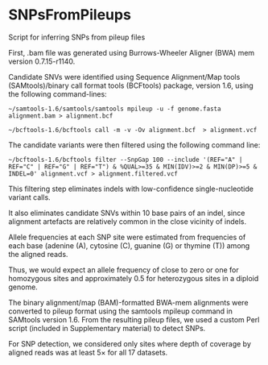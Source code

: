 # SNPsFromPileups
Script for inferring SNPs from pileup files


First, .bam file was generated using Burrows-Wheeler Aligner (BWA) mem version 0.7.15-r1140.

Candidate SNVs were identified using Sequence Alignment/Map tools (SAMtools)/binary call format tools (BCFtools) package, version 1.6, using the following command-lines: 

```
~/samtools-1.6/samtools/samtools mpileup -u -f genome.fasta alignment.bam > alignment.bcf

~/bcftools-1.6/bcftools call -m -v -Ov alignment.bcf  > alignment.vcf
```

The candidate variants were then filtered using the following command line:
```
~/bcftools-1.6/bcftools filter --SnpGap 100 --include '(REF="A" | REF="C" | REF="G" | REF="T") & %QUAL>=35 & MIN(IDV)>=2 & MIN(DP)>=5 & INDEL=0' alignment.vcf > alignment.filtered.vcf
```

This filtering step eliminates indels with low-confidence single-nucleotide variant calls.

It also eliminates candidate SNVs within 10 base pairs of an indel, since alignment artefacts are relatively common in the close vicinity of indels.

Allele frequencies at each SNP site were estimated from frequencies of each base
(adenine (A), cytosine (C), guanine (G) or thymine (T)) among the aligned reads.

Thus, we would expect an allele frequency of close to zero or one for homozygous sites and approximately 0.5 for heterozygous sites in a diploid genome.

The binary alignment/map (BAM)-formatted BWA-mem alignments were converted to pileup format using the samtools mpileup command in SAMtools version 1.6. From the resulting pileup files, we used a custom Perl script (included in Supplementary material) to detect SNPs.

For SNP detection, we considered only sites where depth of coverage by aligned reads was at least 5× for all 17 datasets. 

